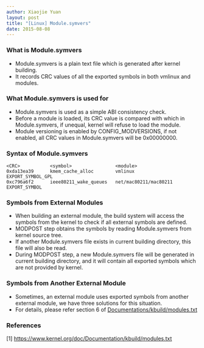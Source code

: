 ```yaml
---
author: Xiaojie Yuan
layout: post
title: "[Linux] Module.symvers"
date: 2015-08-08
---
```


### What is Module.symvers

* Module.symvers is a plain text file which is generated after kernel building.
* It records CRC values of all the exported symbols in both vmlinux and modules.

### What Module.symvers is used for

* Module.symvers is used as a simple ABI consistency check.
* Before a module is loaded, its CRC value is compared with which in Module.symvers, if unequal, kernel will refuse to load the module.
* Module versioning is enabled by CONFIG_MODVERSIONS, if not enabled, all CRC values in Module.symvers will be 0x00000000.

### Syntax of Module.symvers

```
<CRC>           <symbol>                <module>
0xda13ea39      kmem_cache_alloc        vmlinux                 EXPORT_SYMBOL_GPL
0xc796a6f2      ieee80211_wake_queues   net/mac80211/mac80211   EXPORT_SYMBOL
```

### Symbols from External Modules

* When building an external module, the build system will access the symbols from the kernel to check if all external symbols are defined.
* MODPOST step obtains the symbols by reading Module.symvers from kernel source tree.
* If another Module.symvers file exists in current building directory, this file will also be read.
* During MODPOST step, a new Module.symvers file will be generated in current building directory, and it will contain all exported symbols which are not provided by kernel.

### Symbols from Another External Module

* Sometimes, an external module uses exported symbols from another external module, we have three solutions for this situation.
* For details, please refer section 6 of [Documentations/kbuild/modules.txt](https://www.kernel.org/doc/Documentation/kbuild/modules.txt)

### References
[1] <https://www.kernel.org/doc/Documentation/kbuild/modules.txt>
